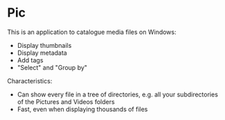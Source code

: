 # Pic

This is an application to catalogue media files on Windows:

- Display thumbnails
- Display metadata
- Add tags
- "Select" and "Group by"

Characteristics:

- Can show every file in a tree of directories, e.g. all your subdirectories of the Pictures and Videos folders
- Fast, even when displaying thousands of files
